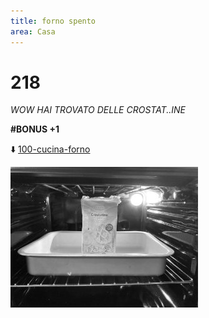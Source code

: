 ```yaml
---
title: forno spento
area: Casa
---
```

# 218
_WOW HAI TROVATO DELLE CROSTAT..INE_

**#BONUS +1**

⬇️ [100-cucina-forno](100-cucina-forno.md)

![foto_119](_assets/preview/foto_119.jpg)